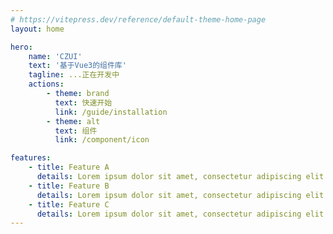 ```yaml
---
# https://vitepress.dev/reference/default-theme-home-page
layout: home

hero:
    name: 'CZUI'
    text: '基于Vue3的组件库'
    tagline: ...正在开发中
    actions:
        - theme: brand
          text: 快速开始
          link: /guide/installation
        - theme: alt
          text: 组件
          link: /component/icon

features:
    - title: Feature A
      details: Lorem ipsum dolor sit amet, consectetur adipiscing elit
    - title: Feature B
      details: Lorem ipsum dolor sit amet, consectetur adipiscing elit
    - title: Feature C
      details: Lorem ipsum dolor sit amet, consectetur adipiscing elit
---
```

